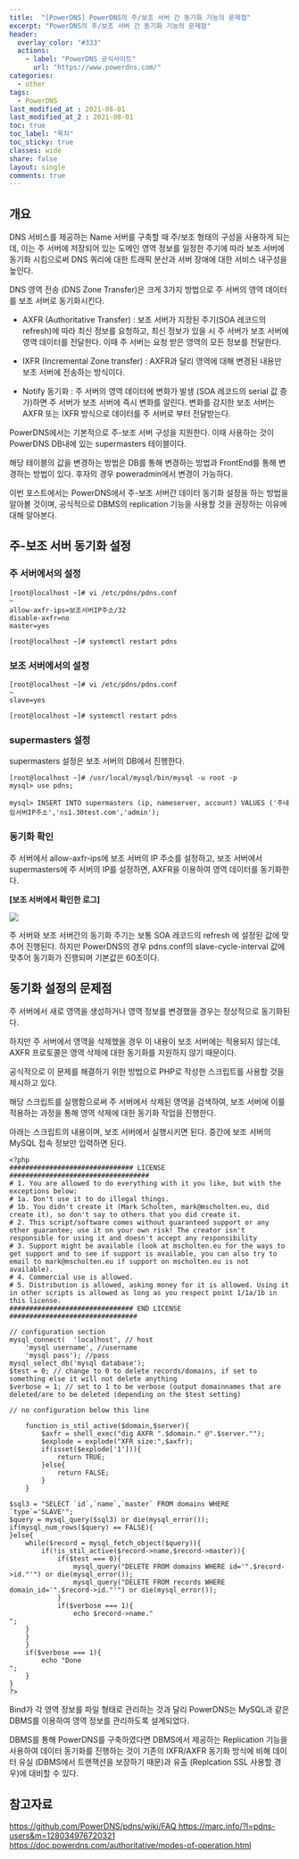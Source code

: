 ```yaml
---
title:  "[PowerDNS] PowerDNS의 주/보조 서버 간 동기화 기능의 문제점"
excerpt: "PowerDNS의 주/보조 서버 간 동기화 기능의 문제점"
header:
  overlay_color: "#333"
  actions:
    - label: "PowerDNS 공식사이트"
      url: "https://www.powerdns.com/"
categories:
  - other
tags:
  - PowerDNS
last_modified_at : 2021-08-01
last_modified_at_2 : 2021-08-01
toc: true
toc_label: "목차"
toc_sticky: true
classes: wide
share: false
layout: single
comments: true
---
```


## 개요

DNS 서비스를 제공하는 Name 서버를 구축할 때 주/보조 형태의 구성을 사용하게 되는데, 이는 주 서버에 저장되어 있는 도메인 영역 정보를 일정한 주기에 따라 보조 서버에 동기화 시킴으로써 DNS 쿼리에 대한 트래픽 분산과 서버 장애에 대한 서비스 내구성을 높인다.

DNS 영역 전송 (DNS Zone Transfer)은 크게 3가지 방법으로 주 서버의 영역 데이터를 보조 서버로 동기화시킨다.

- AXFR (Authoritative Transfer) : 보조 서버가 지정된 주기(SOA 레코드의 refresh)에 따라 최신 정보를 요청하고, 최신 정보가 있을 시 주 서버가 보조 서버에 영역 데이터를 전달한다. 이때 주 서버는 요청 받은 영역의 모든 정보를 전달한다.

- IXFR (Incremental Zone transfer) : AXFR과 달리 영역에 대해 변경된 내용만 보조 서버에 전송하는 방식이다.

- Notify 동기화 : 주 서버의 영역 데이터에 변화가 발생 (SOA 레코드의 serial 값 증가)하면 주 서버가 보조 서버에 즉시 변화를 알린다. 변화를 감지한 보조 서버는 AXFR 또는 IXFR 방식으로 데이터를 주 서버로 부터 전달받는다.

PowerDNS에서는 기본적으로 주-보조 서버 구성을 지원한다. 이때 사용하는 것이 PowerDNS DB내에 있는 supermasters 테이블이다.

해당 테이블의 값을 변경하는 방법은 DB를 통해 변경하는 방법과 FrontEnd를 통해 변경하는 방법이 있다. 후자의 경우 poweradmin에서 변경이 가능하다.

이번 포스트에서는 PowerDNS에서 주-보조 서버간 데이터 동기화 설정을 하는 방법을 알아볼 것이며, 공식적으로 DBMS의 replication 기능을 사용할 것을 권장하는 이유에 대해 알아본다.

## 주-보조 서버 동기화 설정

### 주 서버에서의 설정

```
[root@localhost ~]# vi /etc/pdns/pdns.conf 
~
allow-axfr-ips=보조서버IP주소/32
disable-axfr=no
master=yes

[root@localhost ~]# systemctl restart pdns
```

### 보조 서버에서의 설정

```
[root@localhost ~]# vi /etc/pdns/pdns.conf 
~
slave=yes

[root@localhost ~]# systemctl restart pdns
```

### supermasters 설정

supermasters 설정은 보조 서버의 DB에서 진행한다.

```
[root@localhost ~]# /usr/local/mysql/bin/mysql -u root -p
mysql> use pdns;

mysql> INSERT INTO supermasters (ip, nameserver, account) VALUES ('주네임서버IP주소','ns1.30test.com','admin');
```

### 동기화 확인

주 서버에서 allow-axfr-ips에 보조 서버의 IP 주소를 설정하고, 보조 서버에서 supermasters에 주 서버의 IP를 설정하면, AXFR을 이용하여 영역 데이터를 동기화한다.

<b>[보조 서버에서 확인한 로그]</b>

<img src="https://github.com/susoterran/susoterran.github.io/blob/master/assets/img/2021-08-01-powerdns_sync/01_axfr_log.jpg?raw=true">

주 서버와 보조 서버간의 동기화 주기는 보통 SOA 레코드의 refresh 에 설정된 값에 맞추어 진행된다. 하지만 PowerDNS의 경우 pdns.conf의 slave-cycle-interval 값에 맞추어 동기화가 진행되며 기본값은 60초이다.

## 동기화 설정의 문제점

주 서버에서 새로 영역을 생성하거나 영역 정보를 변경했을 경우는 정상적으로 동기화된다.

하지만 주 서버에서 영역을 삭제했을 경우 이 내용이 보조 서버에는 적용되지 않는데, AXFR 프로토콜은 영역 삭제에 대한 동기화를 지원하지 않기 때문이다.

공식적으로 이 문제를 해결하기 위한 방법으로 PHP로 작성한 스크립트를 사용할 것을 제시하고 있다.

해당 스크립트를 실행함으로써 주 서버에서 삭제된 영역을 검색하여, 보조 서버에 이를 적용하는 과정을 통해 영역 삭제에 대한 동기화 작업을 진행한다.

아래는 스크립트의 내용이며, 보조 서버에서 실행시키면 된다. 중간에 보조 서버의 MySQL 접속 정보만 입력하면 된다.

```
<?php
############################### LICENSE ###################################
# 1. You are allowed to do everything with it you like, but with the exceptions below:
# 1a. Don't use it to do illegal things.
# 1b. You didn't create it (Mark Scholten, mark@mscholten.eu, did create it), so don't say to others that you did create it.
# 2. This script/software comes without guaranteed support or any other guarantee; use it on your own risk! The creator isn't responsible for using it and doesn't accept any responsibility
# 3. Support might be available (look at mscholten.eu for the ways to get support and to see if support is available, you can also try to email to mark@mscholten.eu if support on mscholten.eu is not available).
# 4. Commercial use is allowed.
# 5. Distribution is allowed, asking money for it is allowed. Using it in other scripts is allowed as long as you respect point 1/1a/1b in this license.
############################### END LICENSE ################################

// configuration section
mysql_connect(  'localhost', // host
	'mysql username', //username
	'mysql pass'); //pass
mysql_select_db('mysql database');
$test = 0; // change to 0 to delete records/domains, if set to something else it will not delete anything
$verbose = 1; // set to 1 to be verbose (output domainnames that are deleted/are to be deleted (depending on the $test setting)

// no configuration below this line

	function is_stil_active($domain,$server){
		$axfr = shell_exec("dig AXFR ".$domain." @".$server."");
		$explode = explode("XFR size:",$axfr);
		if(isset($explode['1'])){
			return TRUE;
		}else{
			return FALSE;
		}
	}

$sql3 = "SELECT `id`,`name`,`master` FROM domains WHERE `type`='SLAVE'";
$query = mysql_query($sql3) or die(mysql_error());
if(mysql_num_rows($query) == FALSE){
}else{
	while($record = mysql_fetch_object($query)){
		if(!is_stil_active($record->name,$record->master)){
			if($test === 0){
				mysql_query("DELETE FROM domains WHERE id='".$record->id."'") or die(mysql_error());
				mysql_query("DELETE FROM records WHERE domain_id='".$record->id."'") or die(mysql_error());
			}
			if($verbose === 1){
				echo $record->name."
";
	}
	}
	}
	if($verbose === 1){
		echo "Done
";
	}
}
?>
```

Bind가 각 영역 정보를 파일 형태로 관리하는 것과 달리 PowerDNS는 MySQL과 같은 DBMS를 이용하여 영역 정보를 관리하도록 설계되었다.

DBMS를 통해 PowerDNS를 구축하였다면 DBMS에서 제공하는 Replication 기능을 사용하여 데이터 동기화를 진행하는 것이 기존의 IXFR/AXFR 동기화 방식에 비해 데이터 유실 (DBMS에서 트랜잭션을 보장하기 때문)과 유출 (Replcation SSL 사용할 경우)에 대비할 수 있다.


## 참고자료

<a href="https://github.com/PowerDNS/pdns/wiki/FAQ">
https://github.com/PowerDNS/pdns/wiki/FAQ
</a>

<a href="https://marc.info/?l=pdns-users&m=128034976720321">
https://marc.info/?l=pdns-users&m=128034976720321
</a>

<a href="https://doc.powerdns.com/authoritative/modes-of-operation.html">
https://doc.powerdns.com/authoritative/modes-of-operation.html
</a>